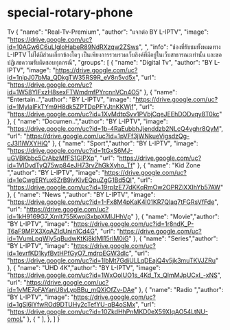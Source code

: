 # special-rotary-phone
Tv
{
"name": "Real-Tv-Premium",
"author": "แจกต่อ BY L-IPTV",
"image": "https://drive.google.com/uc?id=10AGw6C6uLIgloHabeR89NdRXzqw2ZSws",
",
"info": "ช่องที่รับชมทั้งหมดทาง L-IPTV ไม่ได้มีส่วนเกี่ยวข้องใดๆ เป็นเพียงการรวบรวมเว็บลิงค์ที่มีอยู่ในเว็บสาธารณะเท่านั้น และขอปฏิเสธความรับผิดชอบทุกกรณี",
"groups": [
{
"name": "Digital Tv",
"author": "BY L-IPTV",
"image": "https://drive.google.com/uc?id=1nipJ07bMa_QDkgTW35RS9R_eV8n5vd5x",
"url": "https://drive.google.com/uc?id=1W58YIFxzH8sexFTWmdmfPYrcnnVCn4O5"
},
{
"name": "Entertain..","author": "BY L-IPTV",
"image": "https://drive.google.com/uc?id=1MylaIFkTYm9H8dk5ZPTDpPFYJtnKKWjf",
"url": "https://drive.google.com/uc?id=1XvMdtpSvv1PVbjCqeJEEhDODvqy8T0kc"
},
{
"name": "Documen..","author": "BY L-IPTV",
"image": "https://drive.google.com/uc?id=1b-4RaEubbhJjenddzb2NLcQ4vghr8QyM",
"url": "https://drive.google.com/uc?id=1pVFf3jWNkueVigsdzQg-cJ3l1iWXYHiQ"
},
{
"name": "Sport","author": "BY L-IPTV",
"image": "https://drive.google.com/uc?id=1tGxS6MJ-uGVBKbbc5CrAbzMfFS1GIPXp",
"url": "https://drive.google.com/uc?id=1VIDvdTyQ75wp84eJH73rvZhGkXyho_Tf"
},
{
"name": "Kid Zone   ","author": "BY L-IPTV",
"image": "https://drive.google.com/uc?id=1eCwgERYux6ZrB9ivKIvEQpuZgG1Bd5Ql",
"url": "https://drive.google.com/uc?id=19rpIzE77dKKqRmOw2OPRZlXXIhYb57AW"
},
{
"name": "News ","author": "BY L-IPTV",
"image": "https://drive.google.com/uc?id=1-Fx8M4pKaK4l01KR7Qlaq7tFGRsVfFde",
"url": "https://drive.google.com/uc?id=1kH9169G7_Xmlt755Kwoj3xbpXMIJHhVp"
},
{
"name": "Movie","author": "BY L-IPTV",
"image": "https://drive.google.com/uc?id=1r8ndK_P-T6aF9MPX3XqAZIdUnin1Cd4G",
"url": "https://drive.google.com/uc?id=1VumLpqWly5qBudwKtKj8kIMl15rIM0iG"
},
{
"name": "Series","author": "BY L-IPTV",
"image": "https://drive.google.com/uc?id=1evrfKD1kyfBvtHPfGyO7_mdrpEGW3dlc",
"url": "https://drive.google.com/uc?id=1lbMt7GdiULLqDEajQ4v5jk3muTKVJZRu"
},
{
"name": "UHD 4K","author": "BY L-IPTV",
"image": "https://drive.google.com/uc?id=1WxOoIUO1s_4Kd_Tx_QlmMJpUCxI_-xNS",
"url": "https://drive.google.com/uc?id=1vME7oFAYanU8vLypBBu_mQXiOfZv-DAe"
},
{
"name": "Radio ","author": "BY L-IPTV",
"image": "https://drive.google.com/uc?id=1gSl6lYfwROd9DTUHy2cTefYU-qB4oSMx",
"url": "https://drive.google.com/uc?id=10ZkdHhPnMKD0eX59XIqAO54LtNU-omoL"
},
{
"
],
},
]
}
